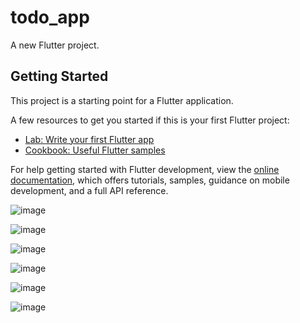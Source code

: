# todo_app

A new Flutter project.

## Getting Started

This project is a starting point for a Flutter application.

A few resources to get you started if this is your first Flutter project:

- [Lab: Write your first Flutter app](https://docs.flutter.dev/get-started/codelab)
- [Cookbook: Useful Flutter samples](https://docs.flutter.dev/cookbook)

For help getting started with Flutter development, view the
[online documentation](https://docs.flutter.dev/), which offers tutorials,
samples, guidance on mobile development, and a full API reference.

![image](https://github.com/user-attachments/assets/47b4788f-6e7f-4240-8e7d-027940c83e87)

![image](https://github.com/user-attachments/assets/b6befcf2-72cd-44da-b1bd-8dee6e3bbb53)

![image](https://github.com/user-attachments/assets/2b30e249-6631-4226-9f03-e1a796beefd1)

![image](https://github.com/user-attachments/assets/1dd84572-1c5a-41bc-9b31-1b67c58d6886)

![image](https://github.com/user-attachments/assets/03877e61-0409-4ccd-bdd5-6b73ecc207bd)

![image](https://github.com/user-attachments/assets/3da1250e-93bb-43d3-9746-0396550b9c1c)

